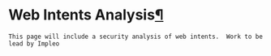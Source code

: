 Web Intents Analysis[¶](#Web-Intents-Analysis)
==============================================

    This page will include a security analysis of web intents.  Work to be lead by Impleo
